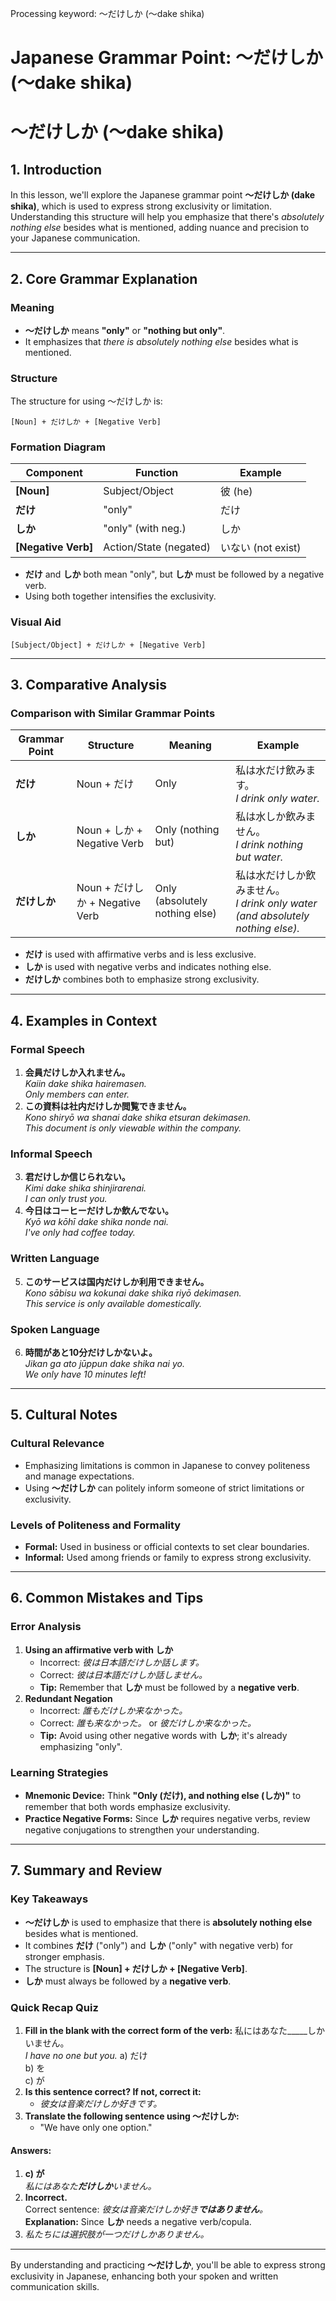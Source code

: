 Processing keyword: ～だけしか (～dake shika)
# Japanese Grammar Point: ～だけしか (～dake shika)
# ～だけしか (～dake shika)
## 1. Introduction
In this lesson, we'll explore the Japanese grammar point **～だけしか (dake shika)**, which is used to express strong exclusivity or limitation. Understanding this structure will help you emphasize that there's _absolutely nothing else_ besides what is mentioned, adding nuance and precision to your Japanese communication.

---
## 2. Core Grammar Explanation
### Meaning
- **～だけしか** means **"only"** or **"nothing but only"**.
- It emphasizes that _there is absolutely nothing else_ besides what is mentioned.
### Structure
The structure for using ～だけしか is:
```
[Noun] + だけしか + [Negative Verb]
```
### Formation Diagram
| Component       | Function            | Example            |
|-----------------|---------------------|--------------------|
| **[Noun]**      | Subject/Object      | 彼 (he)            |
| **だけ**        | "only"              | だけ               |
| **しか**        | "only" (with neg.)  | しか               |
| **[Negative Verb]** | Action/State (negated) | いない (not exist) |
- **だけ** and **しか** both mean "only", but **しか** must be followed by a negative verb.
- Using both together intensifies the exclusivity.
### Visual Aid
```
[Subject/Object] + だけしか + [Negative Verb]
```
---
## 3. Comparative Analysis
### Comparison with Similar Grammar Points
| Grammar Point       | Structure                     | Meaning                          | Example                                     |
|---------------------|-------------------------------|----------------------------------|---------------------------------------------|
| **だけ**            | Noun + だけ                   | Only                             | 私は水だけ飲みます。<br>*I drink only water.* |
| **しか**            | Noun + しか + Negative Verb    | Only (nothing but)               | 私は水しか飲みません。<br>*I drink nothing but water.* |
| **だけしか**        | Noun + だけしか + Negative Verb | Only (absolutely nothing else)   | 私は水だけしか飲みません。<br>*I drink only water (and absolutely nothing else).* |
- **だけ** is used with affirmative verbs and is less exclusive.
- **しか** is used with negative verbs and indicates nothing else.
- **だけしか** combines both to emphasize strong exclusivity.
---
## 4. Examples in Context
### Formal Speech
1. **会員だけしか入れません。**  
   *Kaiin dake shika hairemasen.*  
   *Only members can enter.*
2. **この資料は社内だけしか閲覧できません。**  
   *Kono shiryō wa shanai dake shika etsuran dekimasen.*  
   *This document is only viewable within the company.*
### Informal Speech
3. **君だけしか信じられない。**  
   *Kimi dake shika shinjirarenai.*  
   *I can only trust you.*
4. **今日はコーヒーだけしか飲んでない。**  
   *Kyō wa kōhī dake shika nonde nai.*  
   *I've only had coffee today.*
### Written Language
5. **このサービスは国内だけしか利用できません。**  
   *Kono sābisu wa kokunai dake shika riyō dekimasen.*  
   *This service is only available domestically.*
### Spoken Language
6. **時間があと10分だけしかないよ。**  
   *Jikan ga ato jūppun dake shika nai yo.*  
   *We only have 10 minutes left!*
---
## 5. Cultural Notes
### Cultural Relevance
- Emphasizing limitations is common in Japanese to convey politeness and manage expectations.
- Using **～だけしか** can politely inform someone of strict limitations or exclusivity.
### Levels of Politeness and Formality
- **Formal:** Used in business or official contexts to set clear boundaries.
- **Informal:** Used among friends or family to express strong exclusivity.
---
## 6. Common Mistakes and Tips
### Error Analysis
1. **Using an affirmative verb with しか**
   - Incorrect: *彼は日本語だけしか話します。*
   - Correct: *彼は日本語だけしか話しません。*
   - **Tip:** Remember that **しか** must be followed by a **negative verb**.
2. **Redundant Negation**
   - Incorrect: *誰もだけしか来なかった。*
   - Correct: *誰も来なかった。* or *彼だけしか来なかった。*
   - **Tip:** Avoid using other negative words with **しか**; it's already emphasizing "only".
### Learning Strategies
- **Mnemonic Device:** Think **"Only (だけ), and nothing else (しか)"** to remember that both words emphasize exclusivity.
- **Practice Negative Forms:** Since **しか** requires negative verbs, review negative conjugations to strengthen your understanding.
---
## 7. Summary and Review
### Key Takeaways
- **～だけしか** is used to emphasize that there is **absolutely nothing else** besides what is mentioned.
- It combines **だけ** ("only") and **しか** ("only" with negative verb) for stronger emphasis.
- The structure is **[Noun] + だけしか + [Negative Verb]**.
- **しか** must always be followed by a **negative verb**.
### Quick Recap Quiz
1. **Fill in the blank with the correct form of the verb:**
   私にはあなた_____しかいません。  
   *I have no one but you.*
   a) だけ  
   b) を  
   c) が
2. **Is this sentence correct? If not, correct it:**
   - *彼女は音楽だけしか好きです。*
3. **Translate the following sentence using ～だけしか:**
   - "We have only one option."
#### Answers:
1. **c) が**  
   *私にはあなた**だけしか**いません。*
2. **Incorrect.**  
   Correct sentence: *彼女は音楽だけしか好き**ではありません**。*  
   **Explanation:** Since **しか** needs a negative verb/copula.
3. *私たちには選択肢が一つだけしかありません。*
---
By understanding and practicing **～だけしか**, you'll be able to express strong exclusivity in Japanese, enhancing both your spoken and written communication skills.
